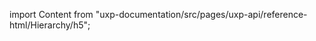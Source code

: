 
import Content from "uxp-documentation/src/pages/uxp-api/reference-html/Hierarchy/h5";

<Content query="product=xd"/>
